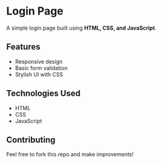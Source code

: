 
# Login Page  

A simple login page built using **HTML, CSS, and JavaScript**.  

## Features  
- Responsive design  
- Basic form validation  
- Stylish UI with CSS  

## Technologies Used  
- HTML  
- CSS  
- JavaScript   

## Contributing  
Feel free to fork this repo and make improvements!  
